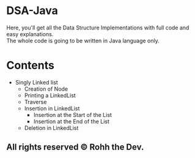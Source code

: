 # DSA-Java
Here, you'll get all the Data Structure Implementations with full code and easy explanations. <br>
The whole code is going to be written in Java language only. <br>
<h1>Contents</h1>
<ul>
  <li>
    Singly Linked list
    <ul>
      <li> Creation of Node </li>
      <li> Printing a LinkedList</li>
      <li> Traverse </li>
      <li> 
        Insertion in LinkedList 
        <ul>
          <li> Insertion at the Start of the List </li>
          <li> Insertion at the End of the List </li>
        </ul>
      </li>
      <li> Deletion in LinkedList </li>
    </ul>
  </li>
</ul>
<h2>All rights reserved © Rohh the Dev.</h2>
